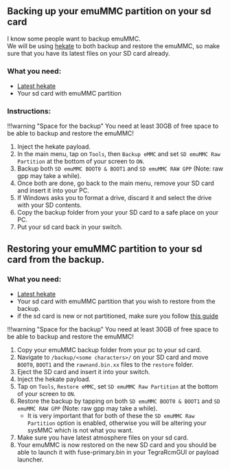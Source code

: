 ## Backing up your emuMMC partition on your sd card

I know some people want to backup emuMMC.          
We will be using [hekate](https://github.com/CTCaer/hekate/releases/) to both backup and restore the emuMMC, so make sure that you have its latest files on your SD card already.

### What you need:
- [Latest hekate](https://github.com/CTCaer/hekate/releases/)
- Your sd card with emuMMC partition

### Instructions:

!!!warning "Space for the backup"
    You need at least 30GB of free space to be able to backup and restore the emuMMC!

1.  Inject the hekate payload.
2.  In the main menu, tap on `Tools`, then `Backup eMMC` and set `SD emuMMC Raw Partition` at the bottom of your screen to `ON`.
3.  Backup both `SD emuMMC BOOT0 & BOOT1` and `SD emuMMC RAW GPP` (Note: raw gpp may take a while).
4.  Once both are done, go back to the main menu, remove your SD card and insert it into your PC.
5.  If Windows asks you to format a drive, discard it and select the drive with your SD contents.
6.  Copy the backup folder from your your SD card to a safe place on your PC.
7.  Put your sd card back in your switch.  


## Restoring your emuMMC partition to your sd card from the backup.  

### What you need:
- [Latest hekate](https://github.com/CTCaer/hekate/releases/)
- Your sd card with emuMMC partition that you wish to restore from the backup.    
- if the sd card is new or not partitioned, make sure you follow [this guide](https://switchgui.de/switch-guide/user_guide/emummc/partitioning_sd/)


!!!warning "Space for the backup"
    You need at least 30GB of free space to be able to backup and restore the emuMMC!

1. Copy your emuMMC backup folder from your pc to your sd card.
2. Navigate to `/backup/<some characters>/` on your SD card and move `BOOT0`, `BOOT1` and the `rawnand.bin.xx` files to the `restore` folder.
3. Eject the SD card and insert it into your switch.
4. Inject the hekate payload.
5. Tap on `Tools`, `Restore eMMC`, set `SD emuMMC Raw Partition` at the bottom of your screen to `ON`.
6. Restore the backup by tapping on both `SD emuMMC BOOT0 & BOOT1` and `SD emuMMC RAW GPP` (Note: raw gpp may take a while).
    - It is very important that for both of these the `SD emuMMC Raw Partition` option is enabled, otherwise you will be altering your sysMMC
      which is not what you want.
7. Make sure you have latest atmosphere files on your sd card.   
8. Your emuMMC is now restored on the new SD card and you should be able to launch it with fuse-primary.bin in your TegraRcmGUI or payload launcher.  


